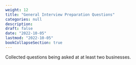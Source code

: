 ```yaml
---
weight: 12
title: "General Interview Preparation Questions"
categories: null
description: 
draft: false
date: "2022-10-05"
lastmod: "2022-10-05"
bookCollapseSection: true
---
```


Collected questions being asked at at least two businesses.
